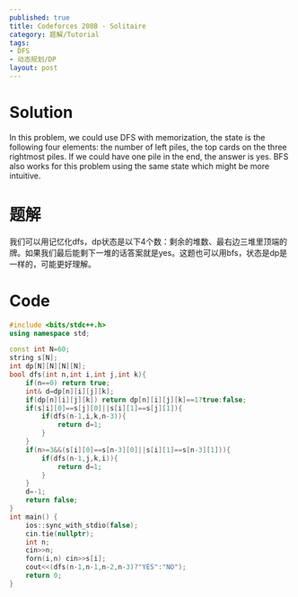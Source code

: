 ```yaml
---
published: true
title: Codeforces 208B - Solitaire
category: 题解/Tutorial
tags: 
- DFS
- 动态规划/DP
layout: post
---
```

<!-- more -->

# Solution

In this problem, we could use DFS with memorization, the state is the following four elements: the number of left piles, the top cards on the three rightmost piles. If we could have one pile in the end, the answer is yes. BFS also works for this problem using the same state which might be more intuitive.

# 题解

我们可以用记忆化dfs，dp状态是以下4个数：剩余的堆数、最右边三堆里顶端的牌。如果我们最后能剩下一堆的话答案就是yes。这题也可以用bfs，状态是dp是一样的，可能更好理解。

# Code

```cpp
#include <bits/stdc++.h>
using namespace std;

const int N=60;
string s[N];
int dp[N][N][N][N];
bool dfs(int n,int i,int j,int k){
	if(n==0) return true;
	int& d=dp[n][i][j][k];
	if(dp[n][i][j][k]) return dp[n][i][j][k]==1?true:false;
	if(s[i][0]==s[j][0]||s[i][1]==s[j][1]){
		if(dfs(n-1,i,k,n-3)){
			return d=1;
		}
	}
	if(n>=3&&(s[i][0]==s[n-3][0]||s[i][1]==s[n-3][1])){
		if(dfs(n-1,j,k,i)){
			return d=1;
		}
	}
	d=-1;
	return false;
}
int main() {
    ios::sync_with_stdio(false);
    cin.tie(nullptr);
	int n;
	cin>>n;
	forn(i,n) cin>>s[i];
	cout<<(dfs(n-1,n-1,n-2,n-3)?"YES":"NO");
    return 0;
}
```